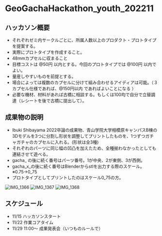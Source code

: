 # GeoGachaHackathon_youth_202211

## ハッカソン概要
* それぞれゼミ内サークルごとに、所属人数以上のプロダクト・プロトタイプを提案する。
* 実際にプロトタイプを作成すること。
* 48mmカプセルに収まること
* 目標コストは @50円 以内とする。今回のプロトタイプでは @100円 以内でよい。
* 量産しやすいものを前提とする。
* 場合によっては複数のカプセルに分けて組み合わせるアイディアは可能。（３カプセル仕様であれば、@150円以内 であればよいことになる ）
* 必要な機材、材料があれば古橋に相談する。もしくは100均で自分で立替調達（レシートを後で古橋に提出して）。

## 成果物の説明
* Ibuki Shibayama 2022卒論の成果物、青山学院大学相模原キャンパスB棟の3Dモデルを3つに分割し形状を調整してプリントしたものを、1つずつガチャガチャのカプセルに入れる。(形状は全3種)
* それぞれのパーツに同じ幅の凹凸を加えたため、全種揃わなかったとしても連結させて遊べる。
* gacha_ の後に続く番号はパーツ番号。1が中央、2が東側、3が西側。
* gacha_x_の後に続く番号はBlenderからstlを出力する際のスケール。※0.75→0_75
* プロトタイプとしてプリントしたのはスケール0_75の方。

![IMG_1366](https://user-images.githubusercontent.com/72287333/206618786-5648e26c-6603-47f8-a7f0-d61f9e74d1e8.jpg)
![IMG_1367](https://user-images.githubusercontent.com/72287333/206618848-b4825035-7033-4eab-9397-b3820ce6960a.jpg)
![IMG_1368](https://user-images.githubusercontent.com/72287333/206618862-9149beb0-3b6e-4791-b99b-2e42e399bf89.jpg)


## スケジュール
* 11/15 ハッカソンスタート
* 11/22 作業コアタイム
* 11/29 11:00〜 成果発表会（いつものルールで）


